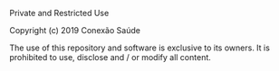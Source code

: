 Private and Restricted Use 

Copyright (c) 2019 Conexão Saúde


The use of this repository and software is exclusive to its owners.
It is prohibited to use, disclose and / or modify all content.